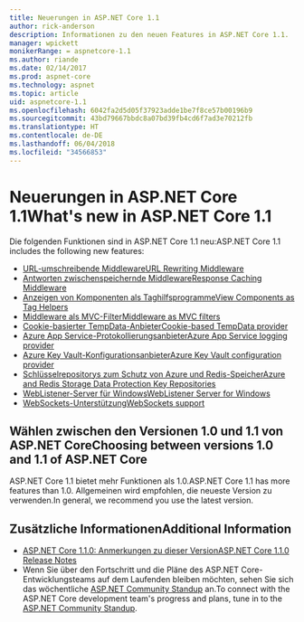 ```yaml
---
title: Neuerungen in ASP.NET Core 1.1
author: rick-anderson
description: Informationen zu den neuen Features in ASP.NET Core 1.1.
manager: wpickett
monikerRange: = aspnetcore-1.1
ms.author: riande
ms.date: 02/14/2017
ms.prod: aspnet-core
ms.technology: aspnet
ms.topic: article
uid: aspnetcore-1.1
ms.openlocfilehash: 6042fa2d5d05f37923adde1be7f8ce57b00196b9
ms.sourcegitcommit: 43bd79667bbdc8a07bd39fb4cd6f7ad3e70212fb
ms.translationtype: HT
ms.contentlocale: de-DE
ms.lasthandoff: 06/04/2018
ms.locfileid: "34566853"
---
```

# <a name="whats-new-in-aspnet-core-11"></a><span data-ttu-id="45a7a-103">Neuerungen in ASP.NET Core 1.1</span><span class="sxs-lookup"><span data-stu-id="45a7a-103">What's new in ASP.NET Core 1.1</span></span>

<span data-ttu-id="45a7a-104">Die folgenden Funktionen sind in ASP.NET Core 1.1 neu:</span><span class="sxs-lookup"><span data-stu-id="45a7a-104">ASP.NET Core 1.1 includes the following new features:</span></span>

- [<span data-ttu-id="45a7a-105">URL-umschreibende Middleware</span><span class="sxs-lookup"><span data-stu-id="45a7a-105">URL Rewriting Middleware</span></span>](xref:fundamentals/url-rewriting)
- [<span data-ttu-id="45a7a-106">Antworten zwischenspeichernde Middleware</span><span class="sxs-lookup"><span data-stu-id="45a7a-106">Response Caching Middleware</span></span>](xref:performance/caching/middleware)
- [<span data-ttu-id="45a7a-107">Anzeigen von Komponenten als Taghilfsprogramme</span><span class="sxs-lookup"><span data-stu-id="45a7a-107">View Components as Tag Helpers</span></span>](xref:mvc/views/view-components#invoking-a-view-component-as-a-tag-helper)
- [<span data-ttu-id="45a7a-108">Middleware als MVC-Filter</span><span class="sxs-lookup"><span data-stu-id="45a7a-108">Middleware as MVC filters</span></span>](xref:mvc/controllers/filters#using-middleware-in-the-filter-pipeline)
- [<span data-ttu-id="45a7a-109">Cookie-basierter TempData-Anbieter</span><span class="sxs-lookup"><span data-stu-id="45a7a-109">Cookie-based TempData provider</span></span>](xref:fundamentals/app-state#tempdata)
- [<span data-ttu-id="45a7a-110">Azure App Service-Protokollierungsanbieter</span><span class="sxs-lookup"><span data-stu-id="45a7a-110">Azure App Service logging provider</span></span>](xref:fundamentals/logging/index#azure-app-service-provider)
- [<span data-ttu-id="45a7a-111">Azure Key Vault-Konfigurationsanbieter</span><span class="sxs-lookup"><span data-stu-id="45a7a-111">Azure Key Vault configuration provider</span></span>](xref:security/key-vault-configuration)
- [<span data-ttu-id="45a7a-112">Schlüsselrepositorys zum Schutz von Azure und Redis-Speicher</span><span class="sxs-lookup"><span data-stu-id="45a7a-112">Azure and Redis Storage Data Protection Key Repositories</span></span>](xref:security/data-protection/implementation/key-storage-providers#azure-and-redis)
- [<span data-ttu-id="45a7a-113">WebListener-Server für Windows</span><span class="sxs-lookup"><span data-stu-id="45a7a-113">WebListener Server for Windows</span></span>](xref:fundamentals/servers/weblistener)
- [<span data-ttu-id="45a7a-114">WebSockets-Unterstützung</span><span class="sxs-lookup"><span data-stu-id="45a7a-114">WebSockets support</span></span>](xref:fundamentals/websockets)

## <a name="choosing-between-versions-10-and-11-of-aspnet-core"></a><span data-ttu-id="45a7a-115">Wählen zwischen den Versionen 1.0 und 1.1 von ASP.NET Core</span><span class="sxs-lookup"><span data-stu-id="45a7a-115">Choosing between versions 1.0 and 1.1 of ASP.NET Core</span></span>

<span data-ttu-id="45a7a-116">ASP.NET Core 1.1 bietet mehr Funktionen als 1.0.</span><span class="sxs-lookup"><span data-stu-id="45a7a-116">ASP.NET Core 1.1 has more features than 1.0.</span></span> <span data-ttu-id="45a7a-117">Allgemeinen wird empfohlen, die neueste Version zu verwenden.</span><span class="sxs-lookup"><span data-stu-id="45a7a-117">In general, we recommend you use the latest version.</span></span>

## <a name="additional-information"></a><span data-ttu-id="45a7a-118">Zusätzliche Informationen</span><span class="sxs-lookup"><span data-stu-id="45a7a-118">Additional Information</span></span>

- [<span data-ttu-id="45a7a-119">ASP.NET Core 1.1.0: Anmerkungen zu dieser Version</span><span class="sxs-lookup"><span data-stu-id="45a7a-119">ASP.NET Core 1.1.0 Release Notes</span></span>](https://github.com/aspnet/Home/releases/tag/1.1.0)
- <span data-ttu-id="45a7a-120">Wenn Sie über den Fortschritt und die Pläne des ASP.NET Core-Entwicklungsteams auf dem Laufenden bleiben möchten, sehen Sie sich das wöchentliche [ASP.NET Community Standup](https://live.asp.net/) an.</span><span class="sxs-lookup"><span data-stu-id="45a7a-120">To connect with the ASP.NET Core development team's progress and plans, tune in to the [ASP.NET Community Standup](https://live.asp.net/).</span></span>
